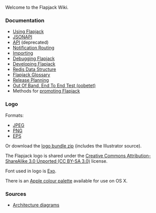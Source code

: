 Welcome to the Flapjack Wiki.

### Documentation

- [Using Flapjack](wiki/USING)
- [JSONAPI](docs/jsonapi)
- [API](wiki/API) (deprecated)
- [Notification Routing](wiki/Notification-Routing)
- [Importing](wiki/IMPORTING)
- [Debugging Flapjack](wiki/DEBUGGING)
- [Developing Flapjack](wiki/DEVELOPING)
- [Redis Data Structure](wiki/DATA_STRUCTURES)
- [Flapjack Glossary](wiki/GLOSSARY)
- [Release Planning](wiki/Release-Planning)
- [Out Of Band, End To End Test (oobetet)](wiki/oobetet)
- Methods for [promoting Flapjack](wiki/Promoting)

### Logo

Formats:

* [JPEG](https://raw.github.com/wiki/flapjack/flapjack/images/flapjack.jpg)
* [PNG](https://raw.github.com/wiki/flapjack/flapjack/images/flapjack.png)
* [EPS](https://raw.github.com/wiki/flapjack/flapjack/images/flapjack.eps)

Or download the
[logo bundle zip](https://raw.github.com/wiki/flapjack/flapjack/images/flapjack.zip)
(includes the Illustrator source).

The Flapjack logo is shared under the
[Creative Commons Attribution-ShareAlike 3.0 Unported (CC BY-SA 3.0)](http://creativecommons.org/licenses/by-sa/3.0/deed.en_US)
license.

Font used in logo is [Exo](http://www.google.com/fonts/specimen/Exo).

There is an [Apple colour palette](https://raw.github.com/wiki/flapjack/flapjack/images/Flapjack.clr) available for use on OS X.

### Sources

* [Architecture diagrams](https://raw.github.com/wiki/flapjack/flapjack/images/Flapjack%20Architecture.key)
